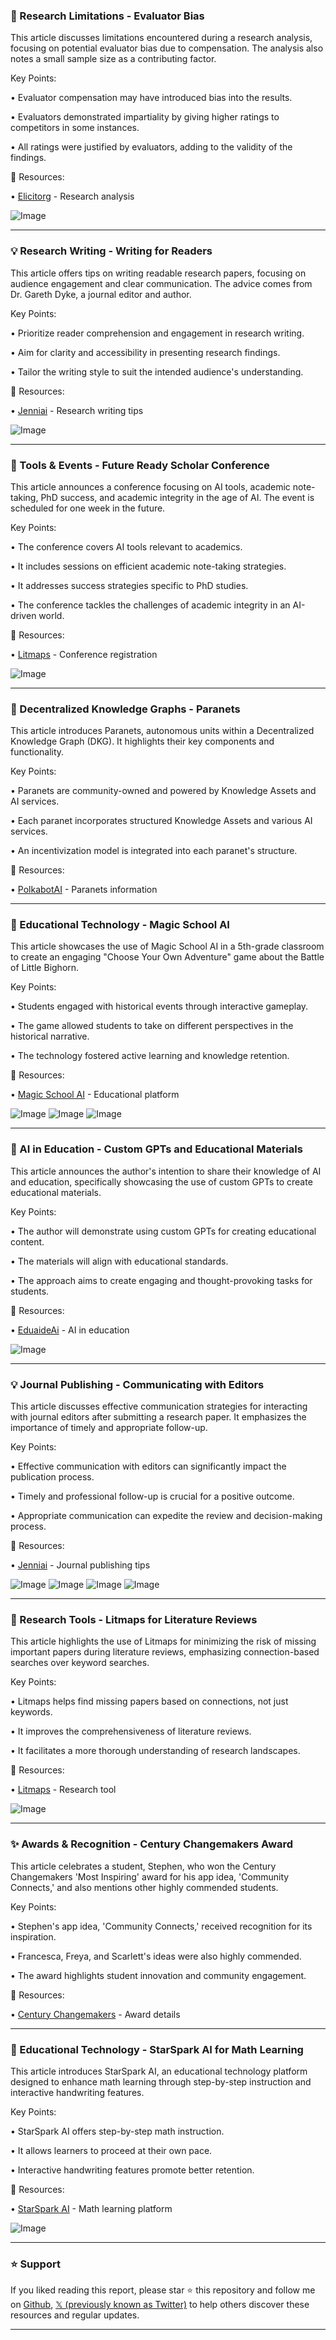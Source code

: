 ### 🤖 Research Limitations - Evaluator Bias

This article discusses limitations encountered during a research analysis, focusing on potential evaluator bias due to compensation.  The analysis also notes a small sample size as a contributing factor.

Key Points:

• Evaluator compensation may have introduced bias into the results.


• Evaluators demonstrated impartiality by giving higher ratings to competitors in some instances.


• All ratings were justified by evaluators, adding to the validity of the findings.


🔗 Resources:

• [Elicitorg](https://x.com/elicitorg) - Research analysis


![Image](https://pbs.twimg.com/media/GlGtPqKboAAFS06?format=jpg&name=small)


---
### 💡 Research Writing - Writing for Readers

This article offers tips on writing readable research papers, focusing on audience engagement and clear communication.  The advice comes from Dr. Gareth Dyke, a journal editor and author.

Key Points:

• Prioritize reader comprehension and engagement in research writing.


• Aim for clarity and accessibility in presenting research findings.


• Tailor the writing style to suit the intended audience's understanding.


🔗 Resources:

• [Jenniai](https://x.com/whoisjenniai) - Research writing tips


![Image](https://pbs.twimg.com/media/GlGtPqKboAAFS06?format=jpg&name=small)

---
### 🚀 Tools & Events - Future Ready Scholar Conference

This article announces a conference focusing on AI tools, academic note-taking, PhD success, and academic integrity in the age of AI.  The event is scheduled for one week in the future.

Key Points:

• The conference covers AI tools relevant to academics.


•  It includes sessions on efficient academic note-taking strategies.


•  It addresses success strategies specific to PhD studies.


• The conference tackles the challenges of academic integrity in an AI-driven world.


🔗 Resources:

• [Litmaps](https://litmaps.com) - Conference registration


![Image](https://pbs.twimg.com/amplify_video_thumb/1896191804170452992/img/1QqSG3xpdTr0j4hj.jpg)

---
### 🤖 Decentralized Knowledge Graphs - Paranets

This article introduces Paranets, autonomous units within a Decentralized Knowledge Graph (DKG).  It highlights their key components and functionality.

Key Points:

• Paranets are community-owned and powered by Knowledge Assets and AI services.


• Each paranet incorporates structured Knowledge Assets and various AI services.


• An incentivization model is integrated into each paranet's structure.


🔗 Resources:

• [PolkabotAI](https://x.com/PolkabotAI) - Paranets information


---
### 🚀 Educational Technology - Magic School AI

This article showcases the use of Magic School AI in a 5th-grade classroom to create an engaging "Choose Your Own Adventure" game about the Battle of Little Bighorn.

Key Points:

•  Students engaged with historical events through interactive gameplay.


•  The game allowed students to take on different perspectives in the historical narrative.


•  The technology fostered active learning and knowledge retention.



🔗 Resources:

• [Magic School AI](https://x.com/magicschoolai) - Educational platform


![Image](https://pbs.twimg.com/media/GkwkE3tWcAAaF27?format=jpg&name=small)
![Image](https://pbs.twimg.com/media/GkwkE3uXkAA5XPg?format=jpg&name=360x360)
![Image](https://pbs.twimg.com/media/GkwkE3tWYAAxL7_?format=jpg&name=360x360)

---
### 🤖 AI in Education - Custom GPTs and Educational Materials

This article announces the author's intention to share their knowledge of AI and education, specifically showcasing the use of custom GPTs to create educational materials.

Key Points:

• The author will demonstrate using custom GPTs for creating educational content.


• The materials will align with educational standards.


• The approach aims to create engaging and thought-provoking tasks for students.


🔗 Resources:

• [EduaideAi](https://x.com/EduaideAi) - AI in education


![Image](https://pbs.twimg.com/media/GkmODrKXgAAzY9B?format=jpg&name=small)

---
### 💡 Journal Publishing - Communicating with Editors

This article discusses effective communication strategies for interacting with journal editors after submitting a research paper. It emphasizes the importance of timely and appropriate follow-up.

Key Points:

• Effective communication with editors can significantly impact the publication process.


• Timely and professional follow-up is crucial for a positive outcome.


•  Appropriate communication can expedite the review and decision-making process.



🔗 Resources:

• [Jenniai](https://x.com/whoisjenniai) - Journal publishing tips


![Image](https://pbs.twimg.com/media/GkmfiE0XgAA7Q0r?format=jpg&name=small)
![Image](https://pbs.twimg.com/media/GkmfiEyWYAAoUVS?format=jpg&name=small)
![Image](https://pbs.twimg.com/media/GkmfiEvXwAA_uLi?format=jpg&name=small)
![Image](https://pbs.twimg.com/media/GkmfiFdbkAEJT4S?format=jpg&name=small)

---
### 🚀 Research Tools - Litmaps for Literature Reviews

This article highlights the use of Litmaps for minimizing the risk of missing important papers during literature reviews, emphasizing connection-based searches over keyword searches.

Key Points:

• Litmaps helps find missing papers based on connections, not just keywords.


• It improves the comprehensiveness of literature reviews.


•  It facilitates a more thorough understanding of research landscapes.


🔗 Resources:

• [Litmaps](https://x.com/LitmapsApp) - Research tool


![Image](https://pbs.twimg.com/media/GkS41k_WMAAlbDv?format=png&name=small)

---
### ✨ Awards & Recognition - Century Changemakers Award

This article celebrates a student, Stephen, who won the Century Changemakers 'Most Inspiring' award for his app idea, 'Community Connects,' and also mentions other highly commended students.

Key Points:

•  Stephen's app idea, 'Community Connects,' received recognition for its inspiration.


•  Francesca, Freya, and Scarlett's ideas were also highly commended.


•  The award highlights student innovation and community engagement.


🔗 Resources:

• [Century Changemakers](https://x.com/ThisIsCentury) - Award details


---
### 🤖 Educational Technology - StarSpark AI for Math Learning

This article introduces StarSpark AI, an educational technology platform designed to enhance math learning through step-by-step instruction and interactive handwriting features.

Key Points:

• StarSpark AI offers step-by-step math instruction.


• It allows learners to proceed at their own pace.


•  Interactive handwriting features promote better retention.


🔗 Resources:

• [StarSpark AI](http://StarSpark.AI) - Math learning platform


![Image](https://pbs.twimg.com/ext_tw_video_thumb/1892624327360606208/pu/img/91S02ETepiAz9XV9.jpg)


---

### ⭐️ Support

If you liked reading this report, please star ⭐️ this repository and follow me on [Github](https://github.com/Drix10), [𝕏 (previously known as Twitter)](https://x.com/DRIX_10_) to help others discover these resources and regular updates.

---